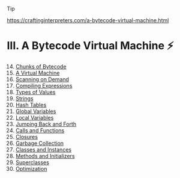 > [!TIP]
> https://craftinginterpreters.com/a-bytecode-virtual-machine.html

# III. A Bytecode Virtual Machine ⚡️

14. [Chunks of Bytecode](./14-chunks-of-bytecode)
15. [A Virtual Machine](./15-virtual-machine)
16. [Scanning on Demand](./16-scanning-on-demand)
17. [Compiling Expressions](./17-compiling-expressions)
18. [Types of Values](./18-types-of-values)
19. [Strings](./19-strings)
20. [Hash Tables](./20-hash-tables)
21. [Global Variables](./21-global-variables)
22. [Local Variables](./22-local-variables)
23. [Jumping Back and Forth](./23-jumping-back-and-forth)
24. [Calls and Functions](./24.calls-and-functions)
25. [Closures](./25-closures)
26. [Garbage Collection](./26-garbage-collection)
27. [Classes and Instances](./27-classes-and-instances)
28. [Methods and Initializers](./28-methods-and-initializers)
29. [Superclasses](./29-superclasses)
30. [Optimization](./30-optimization)
